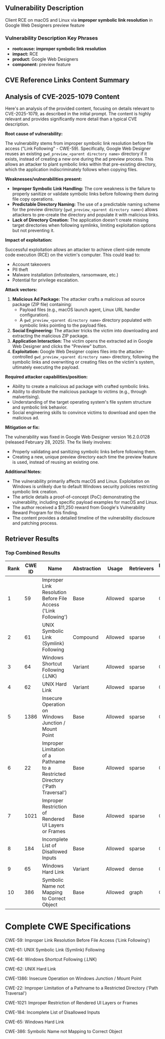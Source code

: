 ## Vulnerability Description
Client RCE on macOS and Linux via **improper symbolic link resolution** in Google Web Designers preview feature

### Vulnerability Description Key Phrases
- **rootcause:** **improper symbolic link resolution**
- **impact:** RCE
- **product:** Google Web Designers
- **component:** preview feature

## CVE Reference Links Content Summary
## Analysis of CVE-2025-1079 Content

Here's an analysis of the provided content, focusing on details relevant to CVE-2025-1079, as described in the initial prompt. The content is highly relevant and provides significantly more detail than a typical CVE description.

**Root cause of vulnerability:**

The vulnerability stems from improper symbolic link resolution before file access ("Link Following" - CWE-59). Specifically, Google Web Designer reuses an existing `gwd_preview_<parent directory name>` directory if it exists, instead of creating a new one during the ad preview process. This allows an attacker to plant symbolic links within that pre-existing directory, which the application indiscriminately follows when copying files.

**Weaknesses/vulnerabilities present:**

*   **Improper Symbolic Link Handling:** The core weakness is the failure to properly sanitize or validate symbolic links before following them during file copy operations.
*   **Predictable Directory Naming:** The use of a predictable naming scheme for the preview directory (`gwd_preview_<parent directory name>`) allows attackers to pre-create the directory and populate it with malicious links.
*   **Lack of Directory Creation:** The application doesn't create missing target directories when following symlinks, limiting exploitation options but not preventing it.

**Impact of exploitation:**

Successful exploitation allows an attacker to achieve client-side remote code execution (RCE) on the victim's computer. This could lead to:

*   Account takeovers
*   PII theft
*   Malware installation (infostealers, ransomware, etc.)
*   Potential for privilege escalation.

**Attack vectors:**

1.  **Malicious Ad Package:** The attacker crafts a malicious ad source package (ZIP file) containing:
    *   Payload files (e.g., macOS launch agent, Linux URL handler configuration).
    *   A `gwd_preview_<parent directory name>` directory populated with symbolic links pointing to the payload files.
2.  **Social Engineering:** The attacker tricks the victim into downloading and extracting the malicious ZIP package.
3.  **Application Interaction:** The victim opens the extracted ad in Google Web Designer and clicks the "Preview" button.
4.  **Exploitation:** Google Web Designer copies files into the attacker-controlled `gwd_preview_<parent directory name>` directory, following the symbolic links and overwriting or creating files on the victim's system, ultimately executing the payload.

**Required attacker capabilities/position:**

*   Ability to create a malicious ad package with crafted symbolic links.
*   Ability to distribute the malicious package to victims (e.g., through malvertising).
*   Understanding of the target operating system's file system structure and symbolic link behavior.
*   Social engineering skills to convince victims to download and open the malicious ad.

**Mitigation or fix:**

The vulnerability was fixed in Google Web Designer version 16.2.0.0128 (released February 28, 2025). The fix likely involves:

*   Properly validating and sanitizing symbolic links before following them.
*   Creating a new, unique preview directory each time the preview feature is used, instead of reusing an existing one.

**Additional Notes:**

*   The vulnerability primarily affects macOS and Linux. Exploitation on Windows is unlikely due to default Windows security policies restricting symbolic link creation.
*   The article details a proof-of-concept (PoC) demonstrating the vulnerability, including specific payload examples for macOS and Linux.
*   The author received a $11,250 reward from Google's Vulnerability Reward Program for this finding.
*   The content provides a detailed timeline of the vulnerability disclosure and patching process.

## Retriever Results

### Top Combined Results

| Rank | CWE ID | Name | Abstraction | Usage  | Retrievers | Individual Scores |
|------|--------|------|-------------|-------|------------|-------------------|
| 1 | 59 | Improper Link Resolution Before File Access ('Link Following') | Base | Allowed | sparse | 0.139 |
| 2 | 61 | UNIX Symbolic Link (Symlink) Following | Compound | Allowed | sparse | 0.133 |
| 3 | 64 | Windows Shortcut Following (.LNK) | Variant | Allowed | sparse | 0.129 |
| 4 | 62 | UNIX Hard Link | Variant | Allowed | sparse | 0.105 |
| 5 | 1386 | Insecure Operation on Windows Junction / Mount Point | Base | Allowed | sparse | 0.095 |
| 6 | 22 | Improper Limitation of a Pathname to a Restricted Directory ('Path Traversal') | Base | Allowed | sparse | 0.094 |
| 7 | 1021 | Improper Restriction of Rendered UI Layers or Frames | Base | Allowed | sparse | 0.087 |
| 8 | 184 | Incomplete List of Disallowed Inputs | Base | Allowed | sparse | 0.086 |
| 9 | 65 | Windows Hard Link | Variant | Allowed | dense | 0.496 |
| 10 | 386 | Symbolic Name not Mapping to Correct Object | Base | Allowed | graph | 0.002 |



# Complete CWE Specifications

CWE-59: Improper Link Resolution Before File Access ('Link Following')

CWE-61: UNIX Symbolic Link (Symlink) Following

CWE-64: Windows Shortcut Following (.LNK)

CWE-62: UNIX Hard Link

CWE-1386: Insecure Operation on Windows Junction / Mount Point

CWE-22: Improper Limitation of a Pathname to a Restricted Directory ('Path Traversal')

CWE-1021: Improper Restriction of Rendered UI Layers or Frames

CWE-184: Incomplete List of Disallowed Inputs

CWE-65: Windows Hard Link

CWE-386: Symbolic Name not Mapping to Correct Object